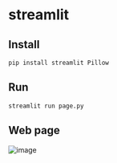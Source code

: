 # streamlit

## Install

```
pip install streamlit Pillow
```
## Run

```
streamlit run page.py
```

## Web page

![image](https://github.com/user-attachments/assets/a6bb6711-9d8c-4cbd-a108-3daa72217ff6)
